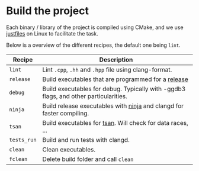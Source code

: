 # Build the project

Each binary / library of the project is compiled using CMake, and we use [justfiles](https://github.com/casey/just) on Linux to facilitate the task.


Below is a overview of the different recipes, the default one being `lint`.

|       Recipe      |       Description         |
| ----------------- | ------------------------- |
|       `lint`      | Lint `.cpp`, `.hh` and `.hpp` file using clang-format.    |
|       `release`   |   Build executables that are programmed for a [release](https://en.wikipedia.org/wiki/Software_release_life_cycle)    |
|       `debug`     |   Build executables for debug. Typically with -ggdb3 flags, and other particularities.    |
|       `ninja`     |   Build release executables with [ninja](https://github.com/ninja-build/ninja) and clangd for faster compiling.   |
|       `tsan`     |   Build executables for [tsan](https://clang.llvm.org/docs/ThreadSanitizer.html). Will check for data races, ...    |
|   `tests_run`     |   Build and run tests with clangd.    |
|       `clean`     |   Clean executables.  |
|       `fclean`    |   Delete build folder and call `clean`    |
